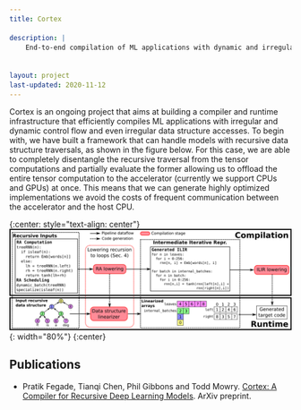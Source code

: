 ```yaml
---
title: Cortex

description: |
    End-to-end compilation of ML applications with dynamic and irregular control flow and data structure accesses


layout: project
last-updated: 2020-11-12
---
```


Cortex is an ongoing project that aims at building a compiler and runtime infrastructure that efficiently compiles ML applications with irregular and dynamic control flow and even irregular data structure accesses. To begin with, we have built a framework that can handle models with recursive data structure traversals, as shown in the figure below. For this case, we are able to completely disentangle the recursive traversal from the tensor computations and partially evaluate the former allowing us to offload the entire tensor computation to the accelerator (currently we support CPUs and GPUs) at once. This means that we can generate highly optimized implementations we avoid the costs of frequent communication between the accelerator and the host CPU.

{:center: style="text-align: center"}
![image](/img/cortex/overview.png){: width="80%"}
{:center}

## Publications

* Pratik Fegade, Tianqi Chen, Phil Gibbons and Todd Mowry. [Cortex: A Compiler for Recursive Deep Learning Models](https://arxiv.org/abs/2011.01383). ArXiv preprint.
